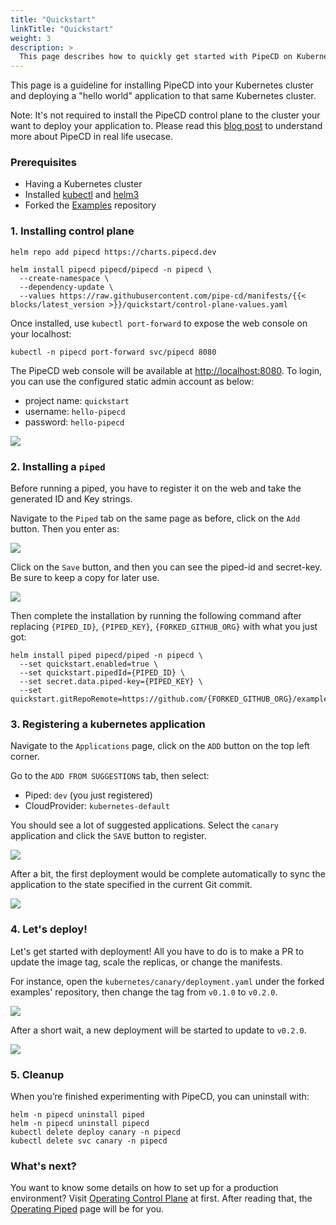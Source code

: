 ```yaml
---
title: "Quickstart"
linkTitle: "Quickstart"
weight: 3
description: >
  This page describes how to quickly get started with PipeCD on Kubernetes.
---
```


This page is a guideline for installing PipeCD into your Kubernetes cluster and deploying a "hello world" application to that same Kubernetes cluster.

Note: It's not required to install the PipeCD control plane to the cluster your want to deploy your application to. Please read this [blog post](/blog/2021/12/29/pipecd-best-practice-01-operate-your-own-pipecd-cluster/) to understand more about PipeCD in real life usecase.

### Prerequisites
- Having a Kubernetes cluster
- Installed [kubectl](https://kubernetes.io/docs/tasks/tools/install-kubectl/) and [helm3](https://helm.sh/docs/intro/install/)
- Forked the [Examples](https://github.com/pipe-cd/examples) repository

### 1. Installing control plane

``` console
helm repo add pipecd https://charts.pipecd.dev

helm install pipecd pipecd/pipecd -n pipecd \
  --create-namespace \
  --dependency-update \
  --values https://raw.githubusercontent.com/pipe-cd/manifests/{{< blocks/latest_version >}}/quickstart/control-plane-values.yaml
```

Once installed, use `kubectl port-forward` to expose the web console on your localhost:

``` console
kubectl -n pipecd port-forward svc/pipecd 8080
```

The PipeCD web console will be available at [http://localhost:8080](http://localhost:8080). To login, you can use the configured static admin account as below:
- project name: `quickstart`
- username: `hello-pipecd`
- password: `hello-pipecd`

![](/images/quickstart-login.png)

### 2. Installing a `piped`
Before running a piped, you have to register it on the web and take the generated ID and Key strings.

Navigate to the `Piped` tab on the same page as before, click on the `Add` button. Then you enter as:

![](/images/quickstart-adding-piped.png)

Click on the `Save` button, and then you can see the piped-id and secret-key.
Be sure to keep a copy for later use.

![](/images/quickstart-piped-registered.png)

Then complete the installation by running the following command after replacing `{PIPED_ID}`, `{PIPED_KEY}`, `{FORKED_GITHUB_ORG}` with what you just got:

``` console
helm install piped pipecd/piped -n pipecd \
  --set quickstart.enabled=true \
  --set quickstart.pipedId={PIPED_ID} \
  --set secret.data.piped-key={PIPED_KEY} \
  --set quickstart.gitRepoRemote=https://github.com/{FORKED_GITHUB_ORG}/examples.git
```

### 3. Registering a kubernetes application
Navigate to the `Applications` page, click on the `ADD` button on the top left corner.

Go to the `ADD FROM SUGGESTIONS` tab, then select:
- Piped: `dev` (you just registered)
- CloudProvider: `kubernetes-default`

You should see a lot of suggested applications. Select the `canary` application and click the `SAVE` button to register.

![](/images/quickstart-adding-application-from-suggestions.png)

After a bit, the first deployment would be complete automatically to sync the application to the state specified in the current Git commit.

![](/images/quickstart-first-deployment.png)

### 4. Let's deploy!
Let's get started with deployment! All you have to do is to make a PR to update the image tag, scale the replicas, or change the manifests.

For instance, open the `kubernetes/canary/deployment.yaml` under the forked examples' repository, then change the tag from `v0.1.0` to `v0.2.0`.

![](/images/quickstart-update-image-tag.png)

After a short wait, a new deployment will be started to update to `v0.2.0`.

![](/images/quickstart-deploying.png)

### 5. Cleanup
When you’re finished experimenting with PipeCD, you can uninstall with:

``` console
helm -n pipecd uninstall piped
helm -n pipecd uninstall pipecd
kubectl delete deploy canary -n pipecd
kubectl delete svc canary -n pipecd
```

### What's next?
You want to know some details on how to set up for a production environment? Visit [Operating Control Plane](/docs/operator-manual/control-plane/) at first. After reading that, the [Operating Piped](/docs/operator-manual/piped/) page will be for you.
